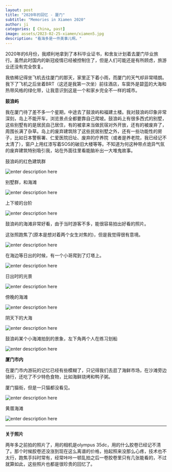 ```yaml
---
layout: post
title: "2020年的回忆 - 厦门"
subtitle: "Memories in Xiamen 2020"
author: ji
categories: [ China, past]
image: assets/2023-02-25-xiamen/xiamen5.jpg
description: "看海多是一件美事儿啊。"
---
```


2020年的6月份，我顺利地拿到了本科毕业证书，和舍友计划着去厦门毕业旅行。虽然此时国内的新冠疫情已经被控制住了，但是人们可能还是有所顾虑，旅游业还没有完全恢复。

我依稀记得坐飞机去往厦门的那天，家里正下着小雨，而厦门的天气却非常晴朗。我下了飞机之后坐着BRT（这还是我第一次坐）前往酒店，车窗外是碧蓝的大海和热带风格的绿化带，让我意识到这是一个和家乡完全不一样的城市。



**鼓浪屿**

我在厦门待了差不多一个星期，中途去了鼓浪屿和福建土楼。我对鼓浪屿印象非常深刻，岛上不能开车，浏览景点全都要靠自己爬坡。鼓浪屿上有很多西式的别墅，这些别墅有的是居民自己居住，有的被拿来当做民宿对外开放，还有的被废弃了，周围长满了杂草。岛上的废弃建筑除了这些民居别墅之外，还有一些功能性的房子，比如日本警察署、仁爱医院旧址、废弃的疗养院（或者是养老院，我已经记不太清了），窗户上用红漆写着SOS的破旧大楼等等。不知道为何这种带点诡异气氛的废弃建筑特别吸引我，站在外面往里看能脑补出一大堆鬼故事。

鼓浪屿的红色建筑群

![enter description here](../assets/2023-02-25-xiamen/xiamen1.jpg)

别墅群，和海滩

![enter description here](../assets/2023-02-25-xiamen/xiamen9.jpg)

上下坡的台阶

![enter description here](../assets/2023-02-25-xiamen/000015.jpg)


鼓浪屿的海滩非常好看，由于当时游客不多，能很容易拍出好看的照片。

这张照跑焦了(原本是想对着两个女生对焦的)，但是我觉得很有意境。

![enter description here](../assets/2023-02-25-xiamen/xiamen2.jpg)

在海边等日出的时候，有一个小哥爬到了灯塔上。

![enter description here](../assets/2023-02-25-xiamen/xiamen3.jpg)


日出时的光景

![enter description here](../assets/2023-02-25-xiamen/000033.jpg)

傍晚的海滩

![enter description here](../assets/2023-02-25-xiamen/000019.jpg)


阴天下的大海

![enter description here](../assets/2023-02-25-xiamen/xiamen8.jpg)

鼓浪屿某个小海滩拍到的景象，左下角两个人在练习划船

![enter description here](../assets/2023-02-25-xiamen/xiamen7.jpg)


**厦门市内**

在厦门市内游玩的记忆已经有些模糊了，只记得我们去逛了海鲜市场，在沙滩旁边骑行，还吃了不少特色食物，比如海鲜烧烤和鸭子粥。


厦门猫街，但是一只猫都没看见。


![enter description here](../assets/2023-02-25-xiamen/xiamen5.jpg)

黄厝海滩

![enter description here](../assets/2023-02-25-xiamen/xiamen4.jpg)


---

**关于照片**

两年多之前拍的照片了，用的相机是olympus 35dc，用的什么胶卷已经记不清了。那个时候胶卷还没涨到现在这么离谱的价格，拍起照来没那么心疼，技术也不太行，跑焦手抖时常有，经常咔咔一顿乱拍之后一卷胶卷里只有几张能看的，不过就算如此，这些照片也都是很珍贵的回忆了。
